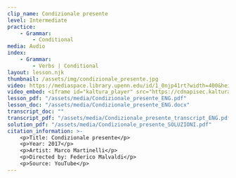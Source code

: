 ```yaml
---
clip_name: Condizionale presente
level: Intermediate
practice: 
    - Grammar: 
        - Conditional
media: Audio
index: 
    - Grammar: 
        - Verbs | Conditional
layout: lesson.njk
thumbnail: /assets/img/condizionale_presente.jpg
video: https://mediaspace.library.upenn.edu/id/1_0njp41rt?width=400&height=285&playerId=52628472
video_embed: <iframe id="kaltura_player" src="https://cdnapisec.kaltura.com/p/1147242/sp/114724200/embedIframeJs/uiconf_id/9757771/partner_id/1147242?iframeembed=true&playerId=kaltura_player&entry_id=1_0njp41rt&flashvars[streamerType]=auto&amp;flashvars[localizationCode]=en&amp;flashvars[sideBarContainer.plugin]=true&amp;flashvars[sideBarContainer.position]=left&amp;flashvars[sideBarContainer.clickToClose]=true&amp;flashvars[chapters.plugin]=true&amp;flashvars[chapters.layout]=vertical&amp;flashvars[chapters.thumbnailRotator]=false&amp;flashvars[streamSelector.plugin]=true&amp;flashvars[EmbedPlayer.SpinnerTarget]=videoHolder&amp;flashvars[dualScreen.plugin]=true&amp;flashvars[Kaltura.addCrossoriginToIframe]=true&amp;&wid=1_6g25om8h" width="400" height="285" allowfullscreen webkitallowfullscreen mozAllowFullScreen allow="autoplay *; fullscreen *; encrypted-media *" sandbox="allow-downloads allow-forms allow-same-origin allow-scripts allow-top-navigation allow-pointer-lock allow-popups allow-modals allow-orientation-lock allow-popups-to-escape-sandbox allow-presentation allow-top-navigation-by-user-activation" frameborder="0" title="Condizionale_presente"></iframe>
lesson_pdf: "/assets/media/Condizionale_presente_ENG.pdf"
lesson_doc: "/assets/media/Condizionale_presente_ENG.docx"
transcript_doc: ""
transcript_pdf: "/assets/media/Condizionale_presente_transcript_ENG.pdf"
solution_pdf: "/assets/media/Condizionale_presente_SOLUZIONI.pdf"
citation_information: >- 
    <p>Title: Condizionale presente</p>
    <p>Year: 2017</p>
    <p>Artist: Marco Martinelli</p>
    <p>Directed by: Federico Malvaldi</p>
    <p>Source: YouTube</p>
---
```


